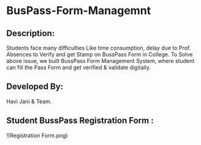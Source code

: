 # BusPass-Form-Managemnt

## Description:  
Students face many difficulties Like time consumption, delay due to Prof. Absences to Verify and get Stamp on BussPass Form in College. 
To Solve above issue, we built BussPass Form Management System, where student can fill the Pass Form and get verified & validate digitally.

## Developed By: 
Havi Jani & Team.

## Student BussPass Registration Form :
!(Registration Form.png)
